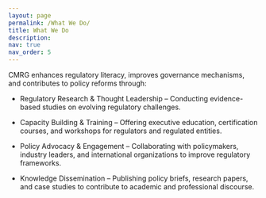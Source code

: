 ```yaml
---
layout: page
permalink: /What We Do/
title: What We Do
description:
nav: true
nav_order: 5
---
```


CMRG enhances regulatory literacy, improves governance mechanisms, and contributes to policy reforms through:

+ Regulatory Research & Thought Leadership – Conducting evidence-based studies on evolving regulatory challenges.

+ Capacity Building & Training – Offering executive education, certification courses, and workshops for regulators and regulated entities.

+ Policy Advocacy & Engagement – Collaborating with policymakers, industry leaders, and international organizations to improve regulatory frameworks.

+ Knowledge Dissemination – Publishing policy briefs, research papers, and case studies to contribute to academic and professional discourse.
